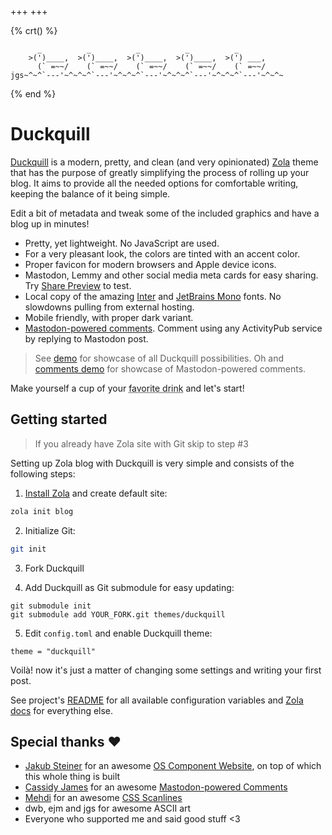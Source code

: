 +++
+++

{% crt() %}
```
      _          _          _          _          _
    >(')____,  >(')____,  >(')____,  >(')____,  >(') ___,
      (` =~~/    (` =~~/    (` =~~/    (` =~~/    (` =~~/
jgs~^~^`---'~^~^~^`---'~^~^~^`---'~^~^~^`---'~^~^~^`---'~^~^~
```
{% end %}

# Duckquill

[Duckquill](https://codeberg.org/daudix-UFO/duckquill) is a modern, pretty, and clean (and very opinionated) [Zola](https://www.getzola.org) theme that has the purpose of greatly simplifying the process of rolling up your blog. It aims to provide all the needed options for comfortable writing, keeping the balance of it being simple.

Edit a bit of metadata and tweak some of the included graphics and have a blog up in minutes!

- Pretty, yet lightweight. No JavaScript are used.
- For a very pleasant look, the colors are tinted with an accent color.
- Proper favicon for modern browsers and Apple device icons.
- Mastodon, Lemmy and other social media meta cards for easy sharing. Try [Share Preview](https://apps.gnome.org/SharePreview/) to test.
- Local copy of the amazing [Inter](https://rsms.me/inter/) and [JetBrains Mono](https://www.jetbrains.com/lp/mono/) fonts. No slowdowns pulling from external hosting.
- Mobile friendly, with proper dark variant.
- [Mastodon-powered comments](https://cassidyjames.com/blog/fediverse-blog-comments-mastodon). Comment using any ActivityPub service by replying to Mastodon post.

> See [demo](@/demo/index.md) for showcase of all Duckquill possibilities. Oh and [comments demo](@/demo/comments.md) for showcase of Mastodon-powered comments.

Make yourself a cup of your <abbr title="Coffee, tea, or water">favorite drink</abbr> and let's start!

## Getting started

> If you already have Zola site with Git skip to step #3

Setting up Zola blog with Duckquill is very simple and consists of the following steps:

1. [Install Zola](https://www.getzola.org/documentation/getting-started/installation/) and create default site:

```sh
zola init blog
```

2. Initialize Git:

```sh
git init
```

3. Fork Duckquill

4. Add Duckquill as Git submodule for easy updating:

```
git submodule init
git submodule add YOUR_FORK.git themes/duckquill
```

5. Edit `config.toml` and enable Duckquill theme:

```
theme = "duckquill"
```

Voilà! now it's just a matter of changing some settings and writing your first post.

See project's [README](https://codeberg.org/daudix-UFO/duckquill#duckquill) for all available configuration variables and [Zola docs](https://www.getzola.org/documentation/) for everything else.

## Special thanks ♥

- [Jakub Steiner](https://jimmac.eu) for an awesome [OS Component Website](https://jimmac.github.io/os-component-website), on top of which this whole thing is built
- [Cassidy James](https://cassidyjames.com) for an awesome [Mastodon-powered Comments](https://cassidyjames.com/blog/fediverse-blog-comments-mastodon)
- [Mehdi](https://codepen.io/meduzen) for an awesome [CSS Scanlines](https://codepen.io/meduzen/pen/zxbwRV)
- dwb, ejm and jgs for awesome ASCII art
- Everyone who supported me and said good stuff <3
